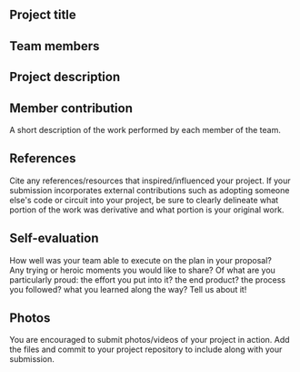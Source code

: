 ## Project title

## Team members

## Project description

## Member contribution
A short description of the work performed by each member of the team.

## References
Cite any references/resources that inspired/influenced your project. 
If your submission incorporates external contributions such as adopting 
someone else's code or circuit into your project, be sure to clearly 
delineate what portion of the work was derivative and what portion is 
your original work.

## Self-evaluation
How well was your team able to execute on the plan in your proposal?  
Any trying or heroic moments you would like to share? Of what are you particularly proud: the effort you put into it? the end product? 
the process you followed? what you learned along the way? Tell us about it!

## Photos
You are encouraged to submit photos/videos of your project in action. 
Add the files and commit to your project repository to include along with your submission.
